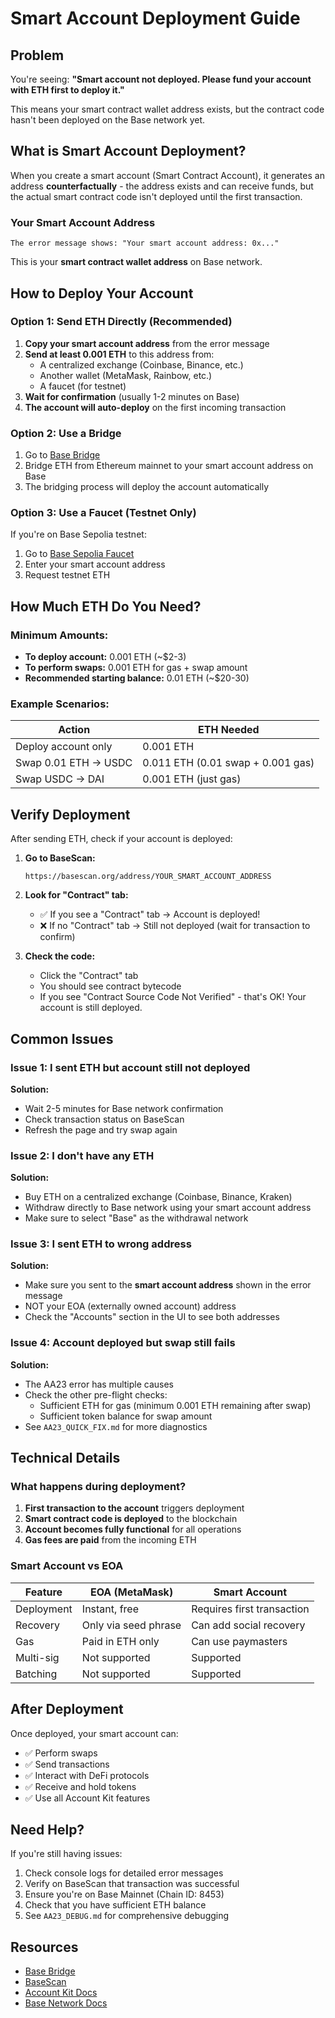 # Smart Account Deployment Guide

## Problem
You're seeing: **"Smart account not deployed. Please fund your account with ETH first to deploy it."**

This means your smart contract wallet address exists, but the contract code hasn't been deployed on the Base network yet.

## What is Smart Account Deployment?

When you create a smart account (Smart Contract Account), it generates an address **counterfactually** - the address exists and can receive funds, but the actual smart contract code isn't deployed until the first transaction.

### Your Smart Account Address
```
The error message shows: "Your smart account address: 0x..."
```

This is your **smart contract wallet address** on Base network.

## How to Deploy Your Account

### Option 1: Send ETH Directly (Recommended)
1. **Copy your smart account address** from the error message
2. **Send at least 0.001 ETH** to this address from:
   - A centralized exchange (Coinbase, Binance, etc.)
   - Another wallet (MetaMask, Rainbow, etc.)
   - A faucet (for testnet)
3. **Wait for confirmation** (usually 1-2 minutes on Base)
4. **The account will auto-deploy** on the first incoming transaction

### Option 2: Use a Bridge
1. Go to [Base Bridge](https://bridge.base.org)
2. Bridge ETH from Ethereum mainnet to your smart account address on Base
3. The bridging process will deploy the account automatically

### Option 3: Use a Faucet (Testnet Only)
If you're on Base Sepolia testnet:
1. Go to [Base Sepolia Faucet](https://www.coinbase.com/faucets/base-ethereum-sepolia-faucet)
2. Enter your smart account address
3. Request testnet ETH

## How Much ETH Do You Need?

### Minimum Amounts:
- **To deploy account:** 0.001 ETH (~$2-3)
- **To perform swaps:** 0.001 ETH for gas + swap amount
- **Recommended starting balance:** 0.01 ETH (~$20-30)

### Example Scenarios:
| Action | ETH Needed |
|--------|------------|
| Deploy account only | 0.001 ETH |
| Swap 0.01 ETH → USDC | 0.011 ETH (0.01 swap + 0.001 gas) |
| Swap USDC → DAI | 0.001 ETH (just gas) |

## Verify Deployment

After sending ETH, check if your account is deployed:

1. **Go to BaseScan:**
   ```
   https://basescan.org/address/YOUR_SMART_ACCOUNT_ADDRESS
   ```

2. **Look for "Contract" tab:**
   - ✅ If you see a "Contract" tab → Account is deployed!
   - ❌ If no "Contract" tab → Still not deployed (wait for transaction to confirm)

3. **Check the code:**
   - Click the "Contract" tab
   - You should see contract bytecode
   - If you see "Contract Source Code Not Verified" - that's OK! Your account is still deployed.

## Common Issues

### Issue 1: I sent ETH but account still not deployed
**Solution:**
- Wait 2-5 minutes for Base network confirmation
- Check transaction status on BaseScan
- Refresh the page and try swap again

### Issue 2: I don't have any ETH
**Solution:**
- Buy ETH on a centralized exchange (Coinbase, Binance, Kraken)
- Withdraw directly to Base network using your smart account address
- Make sure to select "Base" as the withdrawal network

### Issue 3: I sent ETH to wrong address
**Solution:**
- Make sure you sent to the **smart account address** shown in the error message
- NOT your EOA (externally owned account) address
- Check the "Accounts" section in the UI to see both addresses

### Issue 4: Account deployed but swap still fails
**Solution:**
- The AA23 error has multiple causes
- Check the other pre-flight checks:
  - Sufficient ETH for gas (minimum 0.001 ETH remaining after swap)
  - Sufficient token balance for swap amount
- See `AA23_QUICK_FIX.md` for more diagnostics

## Technical Details

### What happens during deployment?

1. **First transaction to the account** triggers deployment
2. **Smart contract code is deployed** to the blockchain
3. **Account becomes fully functional** for all operations
4. **Gas fees are paid** from the incoming ETH

### Smart Account vs EOA

| Feature | EOA (MetaMask) | Smart Account |
|---------|----------------|---------------|
| Deployment | Instant, free | Requires first transaction |
| Recovery | Only via seed phrase | Can add social recovery |
| Gas | Paid in ETH only | Can use paymasters |
| Multi-sig | Not supported | Supported |
| Batching | Not supported | Supported |

## After Deployment

Once deployed, your smart account can:
- ✅ Perform swaps
- ✅ Send transactions
- ✅ Interact with DeFi protocols
- ✅ Receive and hold tokens
- ✅ Use all Account Kit features

## Need Help?

If you're still having issues:
1. Check console logs for detailed error messages
2. Verify on BaseScan that transaction was successful
3. Ensure you're on Base Mainnet (Chain ID: 8453)
4. Check that you have sufficient ETH balance
5. See `AA23_DEBUG.md` for comprehensive debugging

## Resources

- [Base Bridge](https://bridge.base.org)
- [BaseScan](https://basescan.org)
- [Account Kit Docs](https://accountkit.alchemy.com)
- [Base Network Docs](https://docs.base.org)

